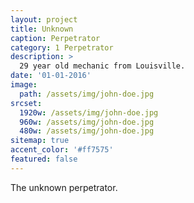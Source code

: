 ```yaml
---
layout: project
title: Unknown
caption: Perpetrator
category: 1 Perpetrator
description: >
  29 year old mechanic from Louisville.
date: '01-01-2016'
image: 
  path: /assets/img/john-doe.jpg
srcset: 
  1920w: /assets/img/john-doe.jpg
  960w: /assets/img/john-doe.jpg
  480w: /assets/img/john-doe.jpg
sitemap: true
accent_color: '#ff7575'
featured: false
---
```


The unknown perpetrator.
